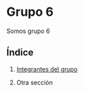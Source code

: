 # Grupo 6

Somos grupo 6

## Índice

1. [Integrantes del grupo](integrantes/integrantes.md)

2. Otra sección